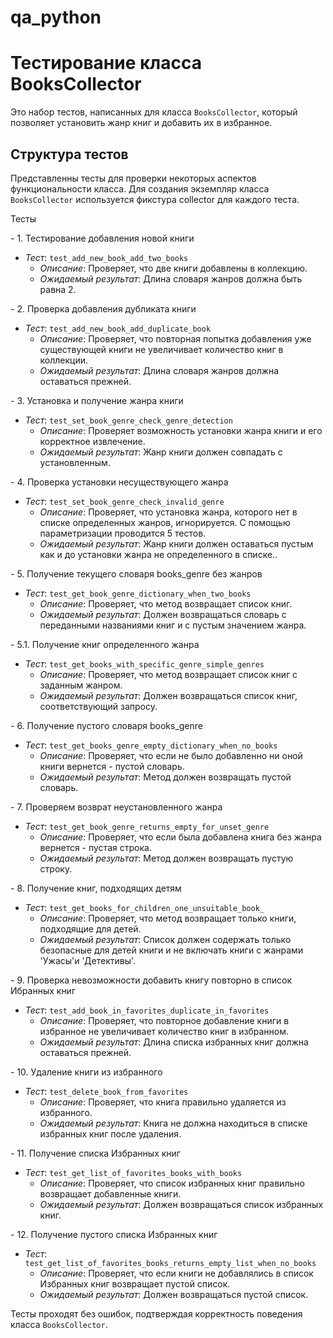 # qa_python
# Тестирование класса BooksCollector

Это набор тестов, написанных для класса `BooksCollector`, который позволяет установить жанр книг и добавить их в избранное. 

## Структура тестов

Представленны тесты для проверки некоторых аспектов функциональности класса. Для создания экземпляр класса `BooksCollector` используется фикстура collector для каждого теста.

Тесты

*-* 1. Тестирование добавления новой книги

- *Тест*: `test_add_new_book_add_two_books`
    - *Описание*: Проверяет, что две книги добавлены в коллекцию.
    - *Ожидаемый результат*: Длина словаря жанров должна быть равна 2.

*-*  2. Проверка добавления дубликата книги

- *Тест*: `test_add_new_book_add_duplicate_book`
    - *Описание*: Проверяет, что повторная попытка добавления уже существующей книги не увеличивает количество книг в коллекции.
    - *Ожидаемый результат*: Длина словаря жанров должна оставаться прежней.

*-*  3. Установка и получение жанра книги 

- *Тест*: `test_set_book_genre_check_genre_detection`
    - *Описание*: Проверяет возможность установки жанра книги и его корректное извлечение.
    - *Ожидаемый результат*: Жанр книги должен совпадать с установленным.

*-*  4. Проверка установки несуществующего жанра 

- *Тест*: `test_set_book_genre_check_invalid_genre`
    - *Описание*: Проверяет, что установка жанра, которого нет в списке определенных жанров, игнорируется. С помощью параметризации проводится 5 тестов.
    - *Ожидаемый результат*: Жанр книги должен оставаться пустым как и до установки жанра не определенного в списке..

*-* 5. Получение текущего словаря books_genre без жанров

- *Тест*: `test_get_book_genre_dictionary_when_two_books`
    - *Описание*: Проверяет, что метод возвращает список книг.
    - *Ожидаемый результат*: Должен возвращаться словарь с переданными названиями книг и с пустым значением жанра.

*-* 5.1. Получение книг определенного жанра

- *Тест*: `test_get_books_with_specific_genre_simple_genres`
    - *Описание*: Проверяет, что метод возвращает список книг с заданным жанром.
    - *Ожидаемый результат*: Должен возвращаться список книг, соответствующий запросу.

*-* 6. Получение пустого словаря books_genre

- *Тест*: `test_get_books_genre_empty_dictionary_when_no_books`
    - *Описание*: Проверяет, что если не было добавленно ни оной книги вернется  - пустой словарь.
    - *Ожидаемый результат*: Метод должен возвращать пустой словарь.

*-* 7. Проверяем возврат неустановленного жанра 

- *Тест*: `test_get_book_genre_returns_empty_for_unset_genre`
    - *Описание*: Проверяет, что если была добавлена книга без жанра вернется  - пустая строка.
    - *Ожидаемый результат*: Метод должен возвращать пустую строку.

*-* 8. Получение книг, подходящих детям

- *Тест*: `test_get_books_for_children_one_unsuitable_book_`
    - *Описание*: Проверяет, что метод возвращает только книги, подходящие для детей.
    - *Ожидаемый результат*: Список должен содержать только безопасные для детей книги и не включать книги с жанрами 'Ужасы'и 'Детективы'.

*-* 9. Проверка невозможности добавить книгу повторно в список Ибранных книг

- *Тест*: `test_add_book_in_favorites_duplicate_in_favorites`
    - *Описание*: Проверяет, что повторное добавление книги в избранное не увеличивает количество книг в избранном.
    - *Ожидаемый результат*: Длина списка избранных книг должна оставаться прежней.

*-* 10. Удаление книги из избранного

- *Тест*: `test_delete_book_from_favorites`
    - *Описание*: Проверяет, что книга правильно удаляется из избранного.
    - *Ожидаемый результат*: Книга не должна находиться в списке избранных книг после удаления.

*-* 11. Получение списка Избранных книг

- *Тест*: `test_get_list_of_favorites_books_with_books`
    - *Описание*: Проверяет, что список избранных книг правильно возвращает добавленные книги.
    - *Ожидаемый результат*: Должен возвращаться список избранных книг.

*-* 12. Получение пустого списка Избранных книг

- *Тест*: `test_get_list_of_favorites_books_returns_empty_list_when_no_books`
    - *Описание*: Проверяет, что если книги не добавлялись в список Избранных книг возвращает пустой список.
    - *Ожидаемый результат*: Должен возвращаться пустой список.

Тесты проходят без ошибок, подтверждая корректность поведения класса `BooksCollector`.


